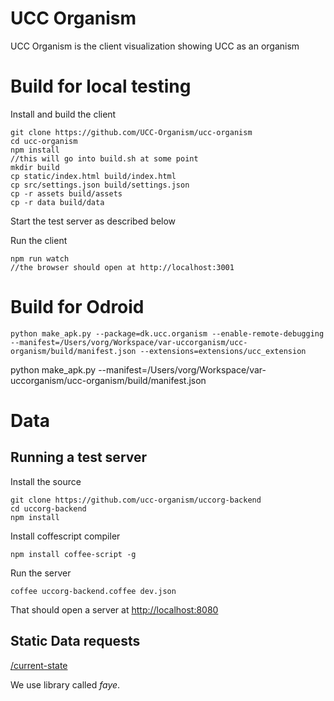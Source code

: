 # UCC Organism

UCC Organism is the client visualization showing UCC as an organism

# Build for local testing

Install and build the client
```
git clone https://github.com/UCC-Organism/ucc-organism
cd ucc-organism
npm install
//this will go into build.sh at some point
mkdir build
cp static/index.html build/index.html
cp src/settings.json build/settings.json
cp -r assets build/assets
cp -r data build/data
```

Start the test server as described below

Run the client
```
npm run watch
//the browser should open at http://localhost:3001
```

# Build for Odroid

```
python make_apk.py --package=dk.ucc.organism --enable-remote-debugging --manifest=/Users/vorg/Workspace/var-uccorganism/ucc-organism/build/manifest.json --extensions=extensions/ucc_extension
```

python make_apk.py --manifest=/Users/vorg/Workspace/var-uccorganism/ucc-organism/build/manifest.json

# Data

## Running a test server

Install the source

```
git clone https://github.com/ucc-organism/uccorg-backend
cd uccorg-backend
npm install
```

Install coffescript compiler

`npm install coffee-script -g`

Run the server

`coffee uccorg-backend.coffee dev.json`

That should open a server at [http://localhost:8080]()

## Static Data requests

[/current-state](http://localhost:8080/current-state)


We use library called *faye*.
